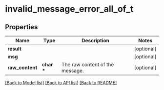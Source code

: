 # invalid_message_error_all_of_t

## Properties
Name | Type | Description | Notes
------------ | ------------- | ------------- | -------------
**result** |  |  | [optional] 
**msg** |  |  | [optional] 
**raw_content** | **char \*** | The raw content of the message.  | [optional] 

[[Back to Model list]](../README.md#documentation-for-models) [[Back to API list]](../README.md#documentation-for-api-endpoints) [[Back to README]](../README.md)


